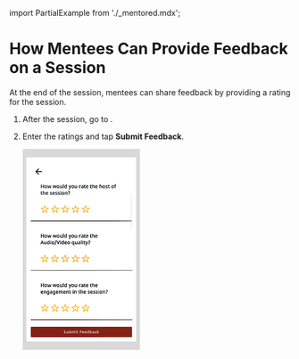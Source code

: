 import PartialExample from './_mentored.mdx';

# How Mentees Can Provide Feedback on a Session
At the end of the session, mentees can share feedback by providing a rating for the session. 

1. After the session, go to <PartialExample mentored />.

2. Enter the ratings and tap **Submit Feedback**.

   ![](media/participant-feedback-form.PNG)


